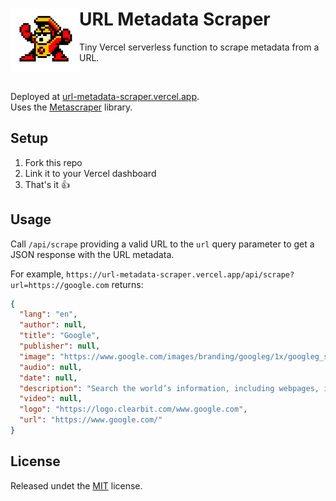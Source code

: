 # URL Metadata Scraper <img src="./.github/banner.png" width="110" align="left">

Tiny Vercel serverless function to scrape metadata from a URL.  

<br />

Deployed at [url-metadata-scraper.vercel.app](https://url-metadata-scraper.vercel.app).  
Uses the [Metascraper](https://github.com/microlinkhq/metascraper) library.  

## Setup  

1. Fork this repo
2. Link it to your Vercel dashboard
3. That's it 👍

## Usage

Call `/api/scrape` providing a valid URL to the `url` query parameter to get a JSON response with the URL metadata.  

For example, `https://url-metadata-scraper.vercel.app/api/scrape?url=https://google.com` returns:

```json
{
  "lang": "en",
  "author": null,
  "title": "Google",
  "publisher": null,
  "image": "https://www.google.com/images/branding/googleg/1x/googleg_standard_color_128dp.png",
  "audio": null,
  "date": null,
  "description": "Search the world’s information, including webpages, images, videos and more. Google has many special features to help you find exactly what you’re looking for.",
  "video": null,
  "logo": "https://logo.clearbit.com/www.google.com",
  "url": "https://www.google.com/"
}
```

## License

Released undet the [MIT](./LICENSE.md) license.  
